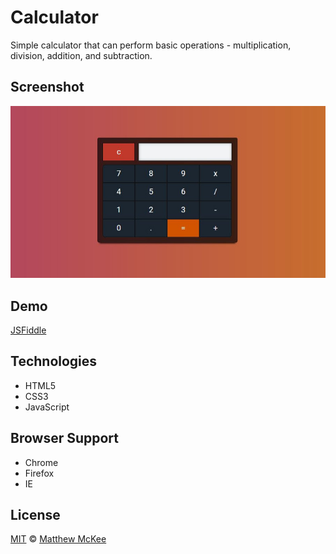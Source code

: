 # Calculator
Simple calculator that can perform basic operations - multiplication, division, addition, and subtraction.

## Screenshot
![Enter Info](https://github.com/matthewmck/Calculator/blob/master/Screenshot/Capture.JPG)

## Demo
[JSFiddle](https://jsfiddle.net/mattmck/0dd1cnth/)

## Technologies
- HTML5
- CSS3
- JavaScript

## Browser Support 
- Chrome
- Firefox
- IE

## License
[MIT](https://github.com/matthewmck/Calculator/blob/master/LICENSE) © [Matthew McKee](https://www.linkedin.com/in/matthew-mckee-082b4385/)
